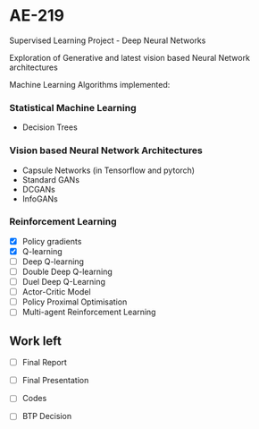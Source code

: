# AE-219
Supervised Learning Project - Deep Neural Networks

Exploration of Generative and latest vision based Neural Network architectures

Machine Learning Algorithms implemented:

### Statistical Machine Learning

- Decision Trees

### Vision based Neural Network Architectures

- Capsule Networks (in Tensorflow and pytorch)
- Standard GANs 
- DCGANs 
- InfoGANs

### Reinforcement Learning

- [x] Policy gradients
- [x] Q-learning
- [ ] Deep Q-learning
- [ ] Double Deep Q-learning
- [ ] Duel Deep Q-Learning
- [ ] Actor-Critic Model
- [ ] Policy Proximal Optimisation
- [ ] Multi-agent Reinforcement Learning

## Work left

- [ ] Final Report
- [ ] Final Presentation
- [ ] Codes
- [ ] BTP Decision

